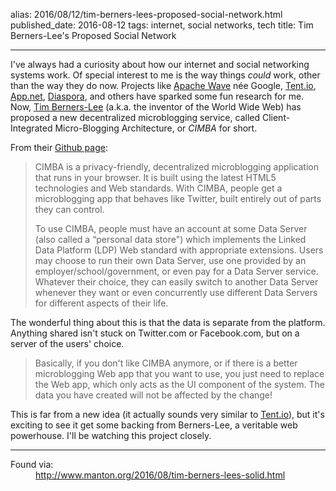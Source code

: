 alias: 2016/08/12/tim-berners-lees-proposed-social-network.html
published_date: 2016-08-12
tags: internet, social networks, tech
title: Tim Berners-Lee's Proposed Social Network
___

I've always had a curiosity about how our internet and social networking systems work. Of special interest to me is the way things *could* work, other than the way they do now. Projects like [Apache Wave](https://incubator.apache.org/wave/) née Google, [Tent.io](https://tent.io), [App.net](https://app.net), [Diaspora](https://diasporafoundation.org), and others have sparked some fun research for me. Now, [Tim Berners-Lee](https://en.wikipedia.org/wiki/Tim_Berners-Lee) (a.k.a. the inventor of the World Wide Web) has proposed a new decentralized microblogging service, called Client-Integrated Micro-Blogging Architecture, or *CIMBA* for short.

From their [Github page](https://github.com/linkeddata/cimba):

> CIMBA is a privacy-friendly, decentralized microblogging application that runs in your browser. It is built using the latest HTML5 technologies and Web standards. With CIMBA, people get a microblogging app that behaves like Twitter, built entirely out of parts they can control.
>
> To use CIMBA, people must have an account at some Data Server (also called a “personal data store") which implements the Linked Data Platform (LDP) Web standard with appropriate extensions. Users may choose to run their own Data Server, use one provided by an employer/school/government, or even pay for a Data Server service. Whatever their choice, they can easily switch to another Data Server whenever they want or even concurrently use different Data Servers for different aspects of their life.

The wonderful thing about this is that the data is separate from the platform. Anything shared isn't stuck on Twitter.com or Facebook.com, but on a server of the users' choice.

> Basically, if you don't like CIMBA anymore, or if there is a better microblogging Web app that you want to use, you just need to replace the Web app, which only acts as the UI component of the system. The data you have created will not be affected by the change!

This is far from a new idea (it actually sounds very similar to [Tent.io](https://tent.io)), but it's exciting to see it get some backing from Berners-Lee, a veritable web powerhouse. I'll be watching this project closely.

***

<dl>
	<dt>Found via:</dt>
	<dd><a href="http://www.manton.org/2016/08/tim-berners-lees-solid.html">http://www.manton.org/2016/08/tim-berners-lees-solid.html</a></dd>
</dl>
